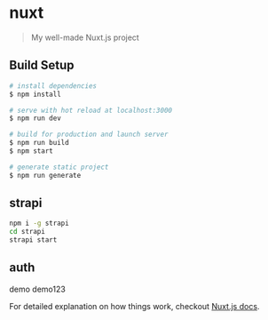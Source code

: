 # nuxt

> My well-made Nuxt.js project

## Build Setup

```bash
# install dependencies
$ npm install

# serve with hot reload at localhost:3000
$ npm run dev

# build for production and launch server
$ npm run build
$ npm start

# generate static project
$ npm run generate
```

## strapi

```bash
npm i -g strapi
cd strapi
strapi start
```

## auth

demo
demo123

For detailed explanation on how things work, checkout [Nuxt.js docs](https://nuxtjs.org).
